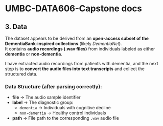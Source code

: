 # UMBC-DATA606-Capstone docs

## 3. Data  

The dataset appears to be derived from an **open-access subset of the DementiaBank-inspired collections** (likely *DementiaNet*).  
It contains **audio recordings (.wav files)** from individuals labeled as either **dementia** or **non-dementia**.  

I have extracted audio recordings from patients with dementia, and the next step is to **convert the audio files into text transcripts** and collect the structured data.  

###  Data Structure (after parsing correctly):  

- **file** → The audio sample identifier  
- **label** → The diagnostic group:  
  - `dementia` → Individuals with cognitive decline  
  - `non-dementia` → Healthy control individuals  
- **path** → File path to the corresponding `.wav` audio file  
